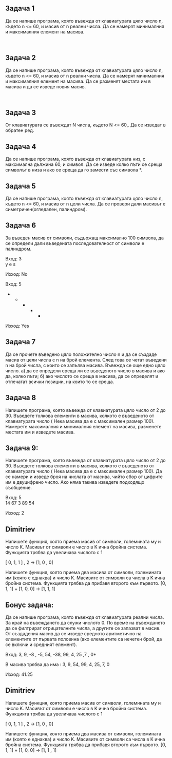 <h2>Задача 1</h2>
<p>Да се напише програма, която въвежда от клавиатурата цяло число n, където n <= 60, и масив от n реални числа. Да се намерят минималния и максималния елемент на масива.</p></br>

<h2>Задача 2</h2>
<p>Да се напише програма, която въвежда от клавиатурата цяло число n, където n <= 60, и масив от n реални числа. Да се намерят минималния и максималния елемент на масива. 
Да се разменят местата им в масива и да се изведе новия масив.</p></br>

## Задача 3
От клавиатурата се въвеждат N числа, където N <= 60,. Да се изведат в обратен ред.

## Задача 4
Да се напише програма, която въвежда от клавиатурата низ, с максимална дължина 60, и символ. Да се изведе колко пъти се среща символът в низа и ако се среща да го замести със символа *.

## Задача 5
Да се напише програма, която въвежда от клавиатурата цяло число n, където n <= 60, и масив от n цели числа. Да се провери дали масивът е симетричен(огледален, палиндром).

## Задача 6  
За въведен масив от символи, съдържащ максимално 100 символа, да се определи дали въведената последователност от символи е палиндром.  

Вход: 3  
y e s  
  
Изход: No  
  
Вход: 5  
- * + * -  
  
Изход: Yes  
  
## Задача 7
Да се прочете въведено цяло положително число n и да се създаде масив от цели числа с n на брой елемента. След това се четат въведени n на брой числа, с които се запълва масива. Въвежда се още едно цяло число. 
а) да се определи среща ли се въведеното число в масива и ако да, колко пъти; 
б) ако числото се среща в масива, да се определят и отпечатат всички позиции, на които то се среща.

## Задача 8  
Напишете програма, която въвежда от клавиатурата цяло число от 2 до 30. Въведете толкова елементи в масива, колкото е въведеното от клавиатурата число ( Нека масива да е с максимален размер 100). Намерете максималния и минималния елемент на масива, разменете местата им и изведете масива.


## Задача 9:
Напишете програма, която въвежда от клавиатурата цяло число от 2 до 30. Въведете толкова елементи в масива, колкото е въведеното от клавиатурата число ( Нека масива да е с максимален размер 100). Да се намери и изведе броя на числата от масива, чийто сбор от цифрите им е двуцифрено число. Ако няма такива изведете подходящо съобщение.  
  
Вход: 5  
14 67 3 89 54  
  
Изход: 2  
## Dimitriev
Напишете функция, която приема масив от символи, големината му и число K. Масивът от символи е число в K ична бройна система.
Функцията трябва да увеличава числото с 1

[ 0, 1, 1 ] , 2 -> [1, 0 , 0]

Напишете функция, която приема два масива от символи, големината им (която е еднаква) и число K. Масивите от символи са числа в K ична бройна система.
Функцията трябва да прибавя второто към първото.
[0, 1, 1] + [1, 0, 0] -> [1, 1, 1]

## Бонус задача:  
Да се напише програма, която въвежда от клавиатурата реални числа. За край на въвеждането да служи числото 0. По време на въвеждането да се филтрират отрицателните числа, а другите се запазват в масив. От създадения масив да се изведе средното аритметично на елементите от първата половина (ако елементите са нечетен брой, да се включи и средният елемент).  
  
Вход: 3, 9, -8 , -5, 54, -38, 99, 4, 25 ,7 , 0*  
  
В масива трябва да има : 3, 9, 54, 99, 4, 25, 7, 0  
  
Изход: 41.25  

## Dimitriev
Напишете функция, която приема масив от символи, големината му и число K. Масивът от символи е число в K ична бройна система.
Функцията трябва да увеличава числото с 1

[ 0, 1, 1 ] , 2 -> [1, 0 , 0]

Напишете функция, която приема два масива от символи, големината им (която е еднаква) и число K. Масивите от символи са числа в K ична бройна система.
Функцията трябва да прибавя второто към първото.
[0, 1, 1] + [1, 0, 0] -> [1, 1 , 1]
